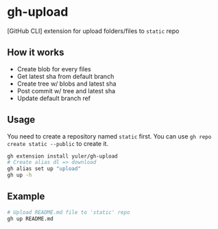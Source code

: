# gh-upload

[GitHub CLI] extension for upload folders/files to `static` repo

## How it works

- Create blob for every files
- Get latest sha from default branch
- Create tree w/ blobs and latest sha
- Post commit w/ tree and latest sha
- Update default branch ref

## Usage

You need to create a repository named `static` first. You can use `gh repo create static --public` to create it.

```bash
gh extension install yuler/gh-upload
# Create alias dl => download
gh alias set up "upload"
gh up -h
```

## Example

```bash
# Upload README.md file to 'static' repo
gh up README.md
```
